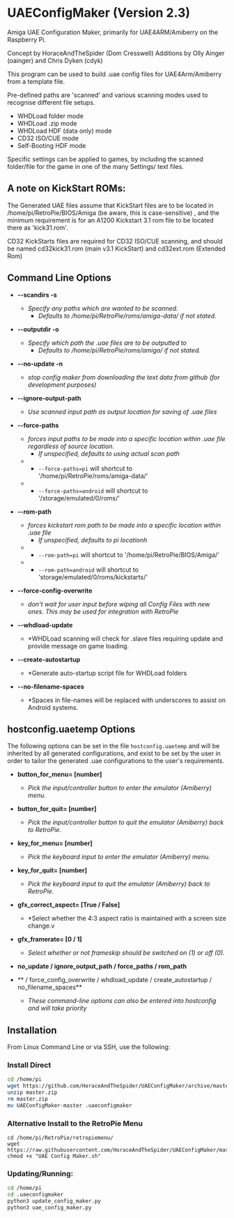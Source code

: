 # UAEConfigMaker (Version 2.3)

Amiga UAE Configuration Maker, primarily for UAE4ARM/Amiberry on the Raspberry Pi. 

Concept by HoraceAndTheSpider (Dom Cresswell)
Additions by Olly Ainger (oainger) and Chris Dyken (cdyk)

This program can be used to build .uae config files for UAE4Arm/Amiberry from a template file.

Pre-defined paths are 'scanned' and various scanning modes used to recognise different file setups.
- WHDLoad folder mode
- WHDLoad .zip mode
- WHDLoad HDF (data only) mode
- CD32 ISO/CUE mode
- Self-Booting HDF mode

Specific settings can be applied to games, by including the scanned folder/file for the game in one of the many Settings/ text files.

## A note on KickStart ROMs: 
The Generated UAE files assume that KickStart files are to be located in /home/pi/RetroPie/BIOS/Amiga  (be aware, this is case-sensitive) , and the minimum requirement is for an A1200 Kickstart 3.1 rom file to be located there as 'kick31.rom'.

CD32 KickStarts files are required for CD32 ISO/CUE scanning, and should be named cd32kick31.rom (main v3.1 KickStart) and cd32ext.rom (Extended Rom)

## Command Line Options

* **--scandirs -s**  
  * *Specify any paths which are wanted to be scanned.*
  	* *Defaults to /home/pi/RetroPie/roms/amiga-data/ if not stated.*

* **--outputdir -o**
  * *Specify which path the .uae files are to be outputted to*
  	* *Defaults to /home/pi/RetroPie/roms/amiga/ if not stated.*
  	
* **--no-update -n**
  * *stop config maker from downloading the text data from github (for development purposes)*

* **--ignore-output-path**
  * *Use scanned input path as output location for saving of .uae files*
  
* **--force-paths**
  * *forces input paths to be made into a specific location within .uae file regardless of source location.*
  	* *If unspecified, defaults to using actual scan path*
  * * `--force-paths=pi` will shortcut to '/home/pi/RetroPie/roms/amiga-data/'
  * * `--force-paths=android` will shortcut to '/storage/emulated/0/roms/'

* **--rom-path**
  * *forces kickstart rom path to be made into a specific location within .uae file*
  	* *If unspecified, defaults to pi locationh*
  * * `--rom-path=pi` will shortcut to '/home/pi/RetroPie/BIOS/Amiga/'
  * * `--rom-path=android` will shortcut to 'storage/emulated/0/roms/kickstarts/'

* **--force-config-overwrite**
  * *don't wait for user input before wiping all Config Files with new ones. This may be used for integration with RetroPie*


* **--whdload-update**
  * *WHDLoad scanning will check for .slave files requiring update and provide message on game loading.
 
* **--create-autostartup**
  * *Generate auto-startup script file for WHDLoad folders
 
* **--no-filename-spaces**
  * *Spaces in file-names will be replaced with underscores to assist on Android systems.
  
   


## hostconfig.uaetemp Options
  
  The following options can be set in the file `hostconfig.uaetemp` and will be inherited by all generated configurations, and exist to be set by the user in order to tailor the generated .uae configurations to the user's requirements.
  
* **button_for_menu= [number]**
	* *Pick the input/controller button to enter the emulator (Amiberry) menu.*
	
* **button_for_quit= [number]**
	* *Pick the input/controller button to quit the emulator (Amiberry) back to RetroPie.*

* **key_for_menu= [number]**
	* *Pick the keyboard input to enter the emulator (Amiberry) menu.*

* **key_for_quit= [number]**
	* *Pick the keyboard input to quit the emulator (Amiberry) back to RetroPie.*

* **gfx_correct_aspect= [True / False]**
	* *Select whether the 4:3 aspect ratio is maintained with a screen size change.v

* **gfx_framerate= [0 / 1]**
	* *Select whether or not frameskip should be switched on (1) or off (0).*

* **no_update / ignore_output_path / force_paths / rom_path**
* ** / force_config_overwrite / whdload_update / create_autostartup / no_filename_spaces**

	* *These command-line options can also be entered into hostconfig and will take priority*

## Installation
  
From Linux Command Line or via SSH, use the following:

### Install Direct
```bash
cd /home/pi
wget https://github.com/HoraceAndTheSpider/UAEConfigMaker/archive/master.zip
unzip master.zip
rm master.zip
mv UAEConfigMaker-master .uaeconfigmaker
```

### Alternative Install to the RetroPie Menu
```
cd /home/pi/RetroPie/retropiemenu/ 
wget https://raw.githubusercontent.com/HoraceAndTheSpider/UAEConfigMaker/master/UAE%20Config%20Maker.sh
chmod +x "UAE Config Maker.sh"
```

### Updating/Running:
```bash
cd /home/pi
cd .uaeconfigmaker
python3 update_config_maker.py
python3 uae_config_maker.py 
```
